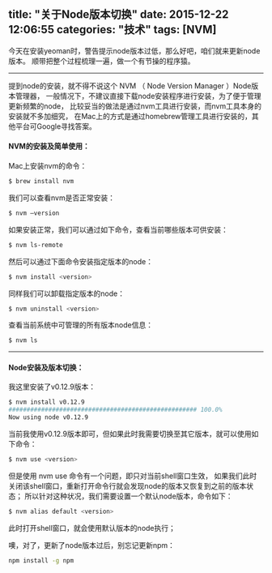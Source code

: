 title: "关于Node版本切换"
date: 2015-12-22 12:06:55
categories: "技术"
tags: [NVM] 
---

今天在安装yeoman时，警告提示node版本过低，那么好吧，咱们就来更新node版本。
顺带把整个过程梳理一遍，做一个有节操的程序猿。

<!--more-->

---

提到node的安装，就不得不说这个 NVM （ Node Version Manager ）Node版本管理器，
一般情况下，不建议直接下载node安装程序进行安装，为了便于管理更新频繁的node，
比较妥当的做法是通过nvm工具进行安装，而nvm工具本身的安装就不多加细究，
在Mac上的方式是通过homebrew管理工具进行安装的，其他平台可Google寻找答案。

#### NVM的安装及简单使用：
Mac上安装nvm的命令：
``` bash
$ brew install nvm
```

我们可以查看nvm是否正常安装：
``` bash
$ nvm —version
```

如果安装正常，我们可以通过如下命令，查看当前哪些版本可供安装：
``` bash
$ nvm ls-remote
```

然后可以通过下面命令安装指定版本的node：
``` bash
$ nvm install <version>
```

同样我们可以卸载指定版本的node：
``` bash
$ nvm uninstall <version>
```
查看当前系统中可管理的所有版本node信息：
``` bash
$ nvm ls
```

---

#### Node安装及版本切换：

我这里安装了v0.12.9版本：
``` bash
$ nvm install v0.12.9
#################################################### 100.0%
Now using node v0.12.9
```

当前我使用v0.12.9版本即可，但如果此时我需要切换至其它版本，就可以使用如下命令：
``` bash
$ nvm use <version>
```

但是使用 nvm use 命令有一个问题，即只对当前shell窗口生效，
如果我们此时关闭该shell窗口，重新打开命令行就会发现node的版本又恢复到之前的版本状态；
所以针对这种状况，我们需要设置一个默认node版本，命令如下：
``` bash
$ nvm alias default <version>
```
此时打开shell窗口，就会使用默认版本的node执行；

噢，对了，更新了node版本过后，别忘记更新npm：
``` bash
npm install -g npm
```




